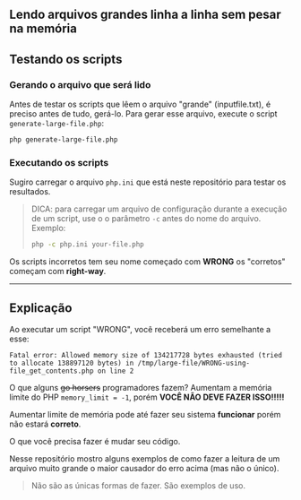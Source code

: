## Lendo arquivos grandes linha a linha sem pesar na memória


## Testando os scripts

### Gerando o arquivo que será lido
Antes de testar os scripts que lêem o arquivo "grande" (inputfile.txt), é preciso antes de tudo, gerá-lo.
Para gerar esse arquivo, execute o script `generate-large-file.php`:

```sh
php generate-large-file.php
```

### Executando os scripts
Sugiro carregar o arquivo `php.ini` que está neste repositório para testar os resultados.

> DICA: para carregar um arquivo de configuração durante a execução de um script, use o o parâmetro `-c` antes do nome do arquivo. Exemplo:
>
> ```sh
> php -c php.ini your-file.php
> ```

Os scripts incorretos tem seu nome começado com **WRONG** os "corretos" começam com **right-way**.

----

## Explicação

Ao executar um script "WRONG", você receberá um erro semelhante a esse:

```log
Fatal error: Allowed memory size of 134217728 bytes exhausted (tried to allocate 138897120 bytes) in /tmp/large-file/WRONG-using-file_get_contents.php on line 2
```

O que alguns ~~go horsers~~ programadores fazem? Aumentam a memória limite do PHP `memory_limit = -1`, porém **VOCÊ NÃO DEVE FAZER ISSO!!!!!**

Aumentar limite de memória pode até fazer seu sistema **funcionar** porém não estará **correto**.

O que você precisa fazer é mudar seu código.

Nesse repositório mostro alguns exemplos de como fazer a leitura de um arquivo muito grande o maior causador do erro acima (mas não o único).

> Não são as únicas formas de fazer. São exemplos de uso.

